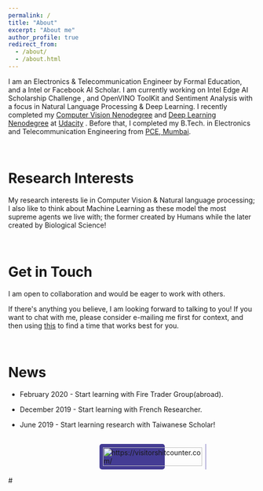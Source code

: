 ```yaml
---
permalink: /
title: "About"
excerpt: "About me"
author_profile: true
redirect_from: 
  - /about/
  - /about.html
---
```


I am an Electronics & Telecommunication Engineer by Formal Education, and a Intel or Facebook AI Scholar. I am currently working on  Intel Edge AI Scholarship Challenge , and  OpenVINO ToolKit and Sentiment Analysis with a focus in Natural Language Processing & Deep Learning. I recently completed my [Computer Vision Nenodegree](https://github.com/ahkhalwai/ahkhalwai.github.io/blob/master/images/CVND.pdf) and [Deep Learning Nenodegree](https://github.com/ahkhalwai/ahkhalwai.github.io/blob/master/images/DLND.pdf) at [Udacity](https://www.udacity.com/) . Before that, I completed my B.Tech. in Electronics and  Telecommunication Engineering from [PCE, Mumbai](https://www.pce.ac.in/). 

<br>

Research Interests
======

My research interests lie in Computer Vision & Natural language processing; I also like to think about Machine Learning as these model the most supreme agents we live with; the former created by Humans while the later created by Biological Science! 

<br>

Get in Touch
======

I am open to collaboration and would be eager to work with others.
 
If there's anything you believe, I am looking forward to talking to you! If you want to chat with me, please consider e-mailing me first for context, and then using [this](https://calendly.com/ahkhalwai55) to find a time that works best for you.

<br>

News
======

* February 2020 - Start learning with Fire Trader Group(abroad).

* December 2019 - Start learning with French Researcher.

* June 2019 - Start learning research with Taiwanese Scholar!

<br>


<!-- Badge Code - Do Not Change The Code --><div class="col-xs-12 mt20" id="bg"><div style="margin:0px auto;width:133px;background:#443c94;text-align:left;display:flex;border-radius:5px"><span style="padding:7px;display:inline-block;border-right:1px solid #746dba"><a href="http://visitorshitcounter.com" rel="nofollow noopener"  target="_blank" title="https://visitorshitcounter.com/"><img src="https://visitorshitcounter.com/img/s-logo.svg" alt="https://visitorshitcounter.com/" style="width:100%;border:none;float:left"></a></span><span class="text" id="dupli_hit_counter"   style="padding:10px 0 0 0;display:inline-block;color:#ffffff;width:100%;text-align:center;"></span></span><input type="hidden" id="site_val"   value="https://visitorshitcounter.com/counterDisplay?code=d01e2f6c033572b9ef845ae7f2c700b0&style=0017&pad=5&type=page&initCount=0"></div></div>

#<script><src="https://visitorshitcounter.com/js/badgess.js?v=1588123914"></script><!-- Badge Code End Here -->

<br>
